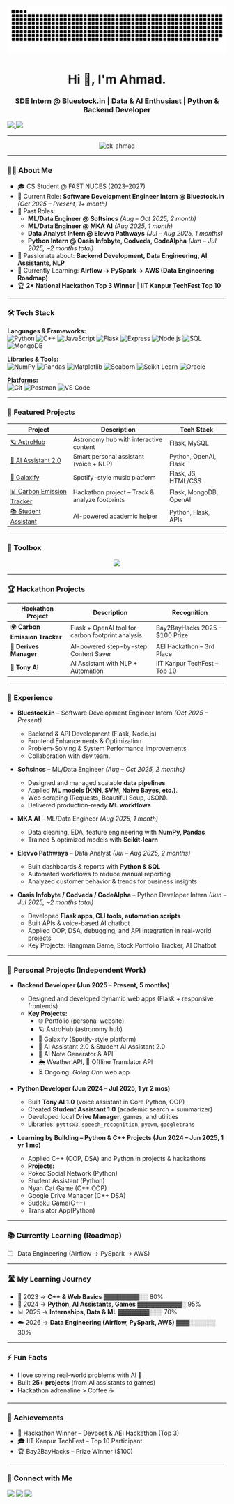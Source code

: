 <!-- <img src="https://raw.githubusercontent.com/ck-ahmad/ck-ahmad/main/hw1.png" alt="Ahmad's Banner" style="width:100%;" /> -->
<p align="center">
  <picture>
    <source
      media="(prefers-color-scheme: dark)"
      srcset="https://raw.githubusercontent.com/platane/snk/output/github-contribution-grid-snake-dark.svg"
    />
    <source
      media="(prefers-color-scheme: light)"
      srcset="https://raw.githubusercontent.com/platane/snk/output/github-contribution-grid-snake.svg"
    />
    <img
      alt="github contribution grid snake animation"
      src="https://raw.githubusercontent.com/platane/snk/output/github-contribution-grid-snake.svg"
    />
  </picture>
</p>



<h1 align="center">Hi 👋, I'm Ahmad.</h1>
<h3 align="center">SDE Intern @ Bluestock.in | Data & AI Enthusiast | Python & Backend Developer</h3>

<!-- <p align="center">
  <a href="https://github.com/ck-ahmad" target="_blank">
    <img src="https://img.shields.io/badge/GitHub-ck--ahmad-171515?style=for-the-badge&logo=github" />
  </a>
  <a href="https://linkedin.com/in/ahmad0763" target="_blank">
    <img src="https://img.shields.io/badge/LinkedIn-ahmad0763-0A66C2?style=for-the-badge&logo=linkedin" />
  </a>
  <a href="mailto:ahmadleo498@gmail.com">
    <img src="https://img.shields.io/badge/Email-ahmadleo498@gmail.com-D14836?style=for-the-badge&logo=gmail" />
  </a> -->
  <a href="https://ahmadleo-tech.github.io/New_portfolio/" target="_blank">
    <img src="https://img.shields.io/badge/Portfolio-Visit-1DA1F2?style=for-the-badge&logo=githubpages" />
  </a>
  <!-- <a href="https://www.vitaely.me/portfolio_ahmad0763" target="_blank">
    <img src="https://img.shields.io/badge/Vitaely-Portfolio-1DA1F2?style=for-the-badge&logo=githubpages" />
  </a> -->
  <a href="https://docs.google.com/document/d/1XZ1YCHhZTxDLT_UlPb1UtY9E73Cd0ctaePXYOsJNGos/edit?usp=sharing" target="_blank">
    <img src="https://img.shields.io/badge/Resume-Download-success?style=for-the-badge&logo=adobeacrobatreader" />
  </a>
</p>

---

<p align="center">
  <img src="https://komarev.com/ghpvc/?username=ck-ahmad&label=Profile%20Views&color=0e75b6&style=flat" alt="ck-ahmad" />
</p>

---

### 👨‍💻 About Me

- 🎓 CS Student @ FAST NUCES (2023–2027)  
- 💼 Current Role: **Software Development Engineer Intern @ Bluestock.in** _(Oct 2025 – Present, 1+ month)_  
- 🔧 Past Roles:  
  - **ML/Data Engineer @ Softsincs** _(Aug – Oct 2025, 2 month)_  
  - **ML/Data Engineer @ MKA AI** _(Aug 2025, 1 month)_  
  - **Data Analyst Intern @ Elevvo Pathways** _(Jul – Aug 2025, 1 months)_  
  - **Python Intern @ Oasis Infobyte, Codveda, CodeAlpha** _(Jun – Jul 2025, ~2 months total)_  
- 🤖 Passionate about: **Backend Development, Data Engineering, AI Assistants, NLP**  
- 🌱 Currently Learning: **Airflow → PySpark → AWS (Data Engineering Roadmap)**  
- 🏆 **2× National Hackathon Top 3 Winner** | **IIT Kanpur TechFest Top 10**  


---

### 🛠️ Tech Stack

**Languages & Frameworks:**  
![Python](https://img.shields.io/badge/-Python-3776AB?style=flat&logo=python&logoColor=white)  ![C++](https://img.shields.io/badge/-C++-00599C?style=flat&logo=c%2B%2B&logoColor=white)  ![JavaScript](https://img.shields.io/badge/-JavaScript-F7DF1E?style=flat&logo=javascript&logoColor=black)  ![Flask](https://img.shields.io/badge/-Flask-000?style=flat&logo=flask)  ![Express](https://img.shields.io/badge/-Express-000000?style=flat&logo=express&logoColor=white)  ![Node.js](https://img.shields.io/badge/-Node.js-339933?style=flat&logo=node.js&logoColor=white)  ![SQL](https://img.shields.io/badge/-SQL-4479A1?style=flat&logo=mysql&logoColor=white)  ![MongoDB](https://img.shields.io/badge/-MongoDB-47A248?style=flat&logo=mongodb&logoColor=white)  

**Libraries & Tools:**  
![NumPy](https://img.shields.io/badge/-NumPy-013243?style=flat&logo=numpy)  ![Pandas](https://img.shields.io/badge/-Pandas-150458?style=flat&logo=pandas)  ![Matplotlib](https://img.shields.io/badge/-Matplotlib-11557C?style=flat)  ![Seaborn](https://img.shields.io/badge/-Seaborn-2E3B4E?style=flat)  ![Scikit Learn](https://img.shields.io/badge/-Scikit--Learn-F7931E?style=flat&logo=scikit-learn)  ![Oracle](https://img.shields.io/badge/-Oracle-F80000?style=flat&logo=oracle&logoColor=white)  

**Platforms:**  
![Git](https://img.shields.io/badge/-Git-F05032?style=flat&logo=git)  ![Postman](https://img.shields.io/badge/-Postman-FF6C37?style=flat&logo=postman&logoColor=white)  ![VS Code](https://img.shields.io/badge/-VS%20Code-007ACC?style=flat&logo=visual-studio-code&logoColor=white)  

---

### 🚀 Featured Projects

| Project | Description | Tech Stack |
|--------|-------------|------------|
| [🪐 AstroHub](https://github.com/ck-ahmad/AstroHub) | Astronomy hub with interactive content | Flask, MySQL |
| [🧠 AI Assistant 2.0](https://github.com/ck-ahmad/AI-Assistant) | Smart personal assistant (voice + NLP) | Python, OpenAI, Flask |
| [🎵 Galaxify](https://github.com/ck-ahmad/Galaxify) | Spotify-style music platform | Flask, JS, HTML/CSS |
| [📊 Carbon Emission Tracker](https://github.com/ck-ahmad/Carbon_Tracker) | Hackathon project – Track & analyze footprints | Flask, MongoDB, OpenAI |
| [📚 Student Assistant](https://github.com/Ahmadleo-tech/Student-Assistant-Helper-) | AI-powered academic helper | Python, Flask, APIs |

---
### 🧰 Toolbox

<p align="center">
  <img src="https://github-readme-stats.vercel.app/api/top-langs/?username=ck-ahmad&layout=donut&theme=algolia" />
</p>

---

### 🏆 Hackathon Projects

| Hackathon Project | Description | Recognition |
|------------------|-------------|-------------|
| 🌍 **Carbon Emission Tracker** | Flask + OpenAI tool for carbon footprint analysis | Bay2BayHacks 2025 – $100 Prize |
| 🧮 **Derives Manager** | AI-powered step-by-step Content Saver | AEI Hackathon – 3rd Place |
| 🤖 **Tony AI** | AI Assistant with NLP + Automation | IIT Kanpur TechFest – Top 10 |

---

### 💼 Experience

- **Bluestock.in** – Software Development Engineer Intern _(Oct 2025 – Present)_  
  - Backend & API Development (Flask, Node.js)  
  - Frontend Enhancements & Optimization  
  - Problem-Solving & System Performance Improvements  
  - Collaboration with dev team. 

- **Softsincs** – ML/Data Engineer _(Aug – Oct 2025, 2 months)_  
  - Designed and managed scalable **data pipelines**  
  - Applied **ML models (KNN, SVM, Naive Bayes, etc.)**.  
  - Web scraping (Requests, Beautiful Soup, JSON).
  - Delivered production-ready **ML workflows**  

- **MKA AI** – ML/Data Engineer _(Aug 2025, 1 month)_  
  - Data cleaning, EDA, feature engineering with **NumPy, Pandas**  
  - Trained & optimized models with **Scikit-learn**  

- **Elevvo Pathways** – Data Analyst _(Jul – Aug 2025, 2 months)_  
  - Built dashboards & reports with **Python & SQL**  
  - Automated workflows to reduce manual reporting  
  - Analyzed customer behavior & trends for business insights  

- **Oasis Infobyte / Codveda / CodeAlpha** – Python Developer Intern _(Jun – Jul 2025, ~2 months total)_  
  - Developed **Flask apps, CLI tools, automation scripts**  
  - Built APIs & voice-based AI chatbot  
  - Applied OOP, DSA, debugging, and API integration in real-world projects  
  - Key Projects: Hangman Game, Stock Portfolio Tracker, AI Chatbot  

---

### 🔧 Personal Projects (Independent Work)

- **Backend Developer (Jun 2025 – Present, 5 months)**  
  - Designed and developed dynamic web apps (Flask + responsive frontends)  
  - **Key Projects:**  
    - 🌐 Portfolio (personal website)  
    - 🪐 AstroHub (astronomy hub)  
    - 🌌 Galaxify (Spotify-style platform)  
    - 🤖 AI Assistant 2.0 & Student AI Assistant 2.0  
    - 📝 AI Note Generator & API  
    - 🌦️ Weather API, 🔗 Offline Translator API  
    - ⏳ Ongoing: *Going Onn* web app  

- **Python Developer (Jun 2024 – Jul 2025, 1 yr 2 mos)**  
  - Built **Tony AI 1.0** (voice assistant in Core Python, OOP)  
  - Created **Student Assistant 1.0** (academic search + summarizer)  
  - Developed local **Drive Manager**, games, and utilities  
  - Libraries: `pyttsx3`, `speech_recognition`, `pyowm`, `googletrans`  

- **Learning by Building – Python & C++ Projects (Jun 2024 – Jun 2025, 1 yr 1 mo)**  
  - Applied C++ (OOP, DSA) and Python in projects & hackathons  
  - **Projects:**
  - Pokec Social Network (Python)
  -  Student Assistant (Python)
  - Nyan Cat Game (C++ OOP)
  - Google Drive Manager (C++ DSA)
  - Sudoku Game(C++)
  - Translator App(Python) 


---

### 📚 Currently Learning (Roadmap) 
- [ ] Data Engineering (Airflow → PySpark → AWS)  

---

### 🛣️ My Learning Journey

- 🚀 2023 → **C++ & Web Basics** ▓▓▓▓▓▓▓▓░░ 80%
- 🔧 2024 → **Python, AI Assistants, Games** ▓▓▓▓▓▓▓▓▓▓░ 95%
- 📊 2025 → **Internships, Data & ML** ▓▓▓▓▓▓▓░░░ 70%
- ☁️ 2026 → **Data Engineering (Airflow, PySpark, AWS)** ▓▓▓░░░░░░ 30%

---

### ⚡ Fun Facts

- I love solving real-world problems with AI 🤖  
- Built **25+ projects** (from AI assistants to games)  
- Hackathon adrenaline > Coffee ☕  

---

### 🏅 Achievements

- 🥉 Hackathon Winner – Devpost & AEI Hackathon (Top 3)  
- 🎓 IIT Kanpur TechFest – Top 10 Participant  
- 🏆 Bay2BayHacks – Prize Winner ($100)  

---


### 🤝 Connect with Me

<a href="mailto:ahmadleo498@gmail.com"><img src="https://img.shields.io/badge/Gmail-Contact Me-E63946?style=for-the-badge&logo=gmail&logoColor=white" /></a>
<a href="https://linkedin.com/in/ahmad0763" target="_blank"><img src="https://img.shields.io/badge/LinkedIn-View Profile-0A66C2?style=for-the-badge&logo=linkedin&logoColor=white" /></a>
<a href="https://github.com/ck-ahmad" target="_blank"><img src="https://img.shields.io/badge/GitHub-Visit Repo-171515?style=for-the-badge&logo=github&logoColor=white" /></a>
